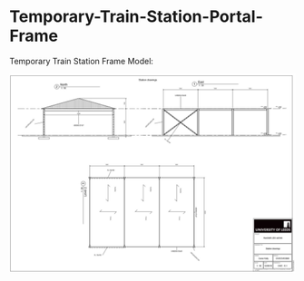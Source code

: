 # Temporary-Train-Station-Portal-Frame

Temporary Train Station Frame Model:

![station](https://raw.githubusercontent.com/conorkelly1307/Temporary-Train-Station-Portal-Frame/main/Temporary%20Train%20Station%20Model.JPG)
